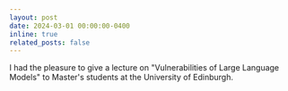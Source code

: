 ```yaml
---
layout: post
date: 2024-03-01 00:00:00-0400
inline: true
related_posts: false
---
```


I had the pleasure to give a lecture on "Vulnerabilities of Large Language Models" to Master's students at the University of Edinburgh.
